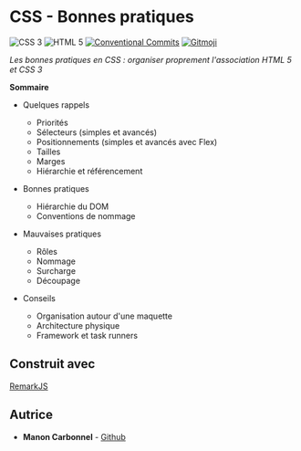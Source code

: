 # CSS - Bonnes pratiques

![CSS 3](https://img.shields.io/badge/css-3-1C73B9)
![HTML 5](https://img.shields.io/badge/html-5-E44D25)
[![Conventional Commits](https://img.shields.io/badge/Conventional%20Commits-1.0.0-yellow)](https://conventionalcommits.org)
[![Gitmoji](https://img.shields.io/badge/gitmoji-%20😜%20😍-FFDD67)](https://gitmoji.carloscuesta.me/)

*Les bonnes pratiques en CSS : organiser proprement l'association HTML 5 et CSS 3*

**Sommaire**

- Quelques rappels
  - Priorités
  - Sélecteurs (simples et avancés)
  - Positionnements (simples et avancés avec Flex)
  - Tailles
  - Marges
  - Hiérarchie et référencement
  
- Bonnes pratiques
  - Hiérarchie du DOM
  - Conventions de nommage
  
- Mauvaises pratiques
  - Rôles
  - Nommage
  - Surcharge
  - Découpage
  
- Conseils
  - Organisation autour d'une maquette
  - Architecture physique
  - Framework et task runners

## Construit avec

[RemarkJS](https://github.com/gnab/remark)

## Autrice

* **Manon Carbonnel** - [Github](https://github.com/manoncarbonnel)